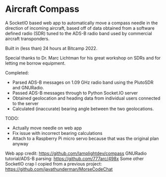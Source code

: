 # Aircraft Compass

A SocketIO based web app to automatically move a compass needle in the direction of incoming
aircraft, based off of data obtained from a software defined radio (SDR) tuned to the ADS-B
radio band used by commercial aircraft transponders. 

Built in (less than) 24 hours at Bitcamp 2022. 

Special thanks to Dr. Marc Lichtman for his great workshop on SDRs and for letting me borrow equipment.

Completed: 
- Parsed ADS-B messages on 1.09 GHz radio band using the PlutoSDR and GNURadio. 
- Passed ADS-B messages through to Python Socket.IO server
- Obtained geolocation and heading data from individual users connected to the server
- Calculated (inaccurate) bearing angle between the two geolocations. 

TODO: 
- Actually move needle on web app
- Fix issue with incorrect bearing calculations
- Attach to a Raspberry Pi micro servo because that was the original plan anyway

Web app credit: https://github.com/lamplightdev/compass
GNURadio tutorial/ADS-B parsing: https://github.com/777arc/498x
Some other SocketIO crap I copied from a previous project: https://github.com/javathunderman/MorseCodeChat